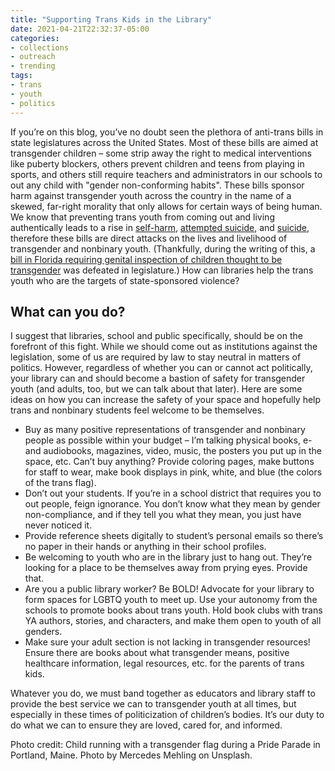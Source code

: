 ```yaml
---
title: "Supporting Trans Kids in the Library"
date: 2021-04-21T22:32:37-05:00
categories:
- collections
- outreach
- trending
tags:
- trans
- youth
- politics
---
```


If you’re on this blog, you’ve no doubt seen the plethora of anti-trans bills in state legislatures across the United States. Most of these bills are aimed at transgender children – some strip away the right to medical interventions like puberty blockers, others prevent children and teens from playing in sports, and others still require teachers and administrators in our schools to out any child with "gender non-conforming habits". These bills sponsor harm against transgender youth across the country in the name of a skewed, far-right morality that only allows for certain ways of being human. We know that preventing trans youth from coming out and living authentically leads to a rise in [self-harm](https://www.mentalhealthtoday.co.uk/transgender-youths-who-self-harm-perspectives-from-those-seeking-support), [attempted suicide](https://www.hrc.org/news/new-study-reveals-shocking-rates-of-attempted-suicide-among-trans-adolescen), and [suicide](https://www.ncbi.nlm.nih.gov/pmc/articles/PMC7317390/), therefore these bills are direct attacks on the lives and livelihood of transgender and nonbinary youth. (Thankfully, during the writing of this, a [bill in Florida requiring genital inspection of children thought to be transgender](https://www.tampabay.com/news/florida-politics/2021/04/14/florida-house-passes-bill-banning-transgender-athletes-from-womens-sports/) was defeated in legislature.) How can libraries help the trans youth who are the targets of state-sponsored violence?

## What can you do?
I suggest that libraries, school and public specifically, should be on the forefront of this fight. While we should come out as institutions against the legislation, some of us are required by law to stay neutral in matters of politics. However, regardless of whether you can or cannot act politically, your library can and should become a bastion of safety for transgender youth (and adults, too, but we can talk about that later). Here are some ideas on how you can increase the safety of your space and hopefully help trans and nonbinary students feel welcome to be themselves.

* Buy as many positive representations of transgender and nonbinary people as possible within your budget – I’m talking physical books, e- and audiobooks, magazines, video, music, the posters you put up in the space, etc. Can’t buy anything? Provide coloring pages, make buttons for staff to wear, make book displays in pink, white, and blue (the colors of the trans flag).
* Don’t out your students. If you’re in a school district that requires you to out people, feign ignorance. You don’t know what they mean by gender non-compliance, and if they tell you what they mean, you just have never noticed it.
* Provide reference sheets digitally to student’s personal emails so there’s no paper in their hands or anything in their school profiles.
* Be welcoming to youth who are in the library just to hang out. They’re looking for a place to be themselves away from prying eyes. Provide that.
* Are you a public library worker? Be BOLD! Advocate for your library to form spaces for LGBTQ youth to meet up. Use your autonomy from the schools to promote books about trans youth. Hold book clubs with trans YA authors, stories, and characters, and make them open to youth of all genders.
* Make sure your adult section is not lacking in transgender resources! Ensure there are books about what transgender means, positive healthcare information, legal resources, etc. for the parents of trans kids.

Whatever you do, we must band together as educators and library staff to provide the best service we can to transgender youth at all times, but especially in these times of politicization of children’s bodies. It’s our duty to do what we can to ensure they are loved, cared for, and informed.

Photo credit: Child running with a transgender flag during a Pride Parade in Portland, Maine. Photo by Mercedes Mehling on Unsplash.